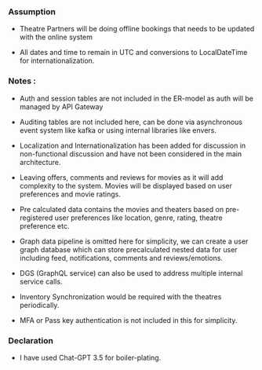 ### Assumption

- Theatre Partners will be doing offline bookings that needs to be updated with the online system

- All dates and time to remain in UTC and conversions to LocalDateTime for internationalization.

### Notes :

- Auth and session tables are not included in the ER-model as auth will be managed by API Gateway

- Auditing tables are not included here, can be done via asynchronous event system like kafka or using internal libraries like envers.

- Localization and Internationalization has been added for discussion in non-functional discussion and have not been considered in the main architecture.

- Leaving offers, comments and reviews for movies as it will add complexity to the system. Movies will be displayed based on user preferences and movie ratings.

- Pre calculated data contains the movies and theaters based on pre-registered user preferences like location, genre, rating, theatre preference etc.

- Graph data pipeline is omitted here for simplicity, we can create a user graph database which can store precalculated nested data for user including feed, notifications, comments and reviews/emotions.

- DGS (GraphQL service) can also be used to address multiple internal service calls.

- Inventory Synchronization would be required with the theatres periodically.

- MFA or Pass key authentication is not included in this for simplicity.

### Declaration

- I have used Chat-GPT 3.5 for boiler-plating.
